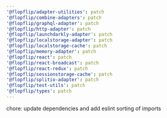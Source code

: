 ```yaml
---
'@flopflip/adapter-utilities': patch
'@flopflip/combine-adapters': patch
'@flopflip/graphql-adapter': patch
'@flopflip/http-adapter': patch
'@flopflip/launchdarkly-adapter': patch
'@flopflip/localstorage-adapter': patch
'@flopflip/localstorage-cache': patch
'@flopflip/memory-adapter': patch
'@flopflip/react': patch
'@flopflip/react-broadcast': patch
'@flopflip/react-redux': patch
'@flopflip/sessionstorage-cache': patch
'@flopflip/splitio-adapter': patch
'@flopflip/test-utils': patch
'@flopflip/types': patch
---
```


chore: update dependencies and add eslint sorting of imports
